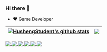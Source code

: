 ### Hi there 👋

<!--
**HushengStudent/HushengStudent** is a ✨ _special_ ✨ repository because its `README.md` (this file) appears on your GitHub profile.

Here are some ideas to get you started:

- 🔭 I’m currently working on ...
- 🌱 I’m currently learning ...
- 👯 I’m looking to collaborate on ...
- 🤔 I’m looking for help with ...
- 💬 Ask me about ...
- 📫 How to reach me: ...
- 😄 Pronouns: ...
- ⚡ Fun fact: ...
-->

- ❤️ Game Developer

| <a href="https://github.com/husheng0/github-readme-stats"><img align="center" src="https://github-readme-stats.vercel.app/api?username=HushengStudent&show_icons=true&include_all_commits=true&theme=synthwave&hide_border=true" alt="HushengStudent's github stats" /></a> | <a href="https://github.com/husheng0/github-readme-stats"><img align="center" src="https://github-readme-stats.vercel.app/api/top-langs/?username=HushengStudent&layout=compact&theme=synthwave&hide_border=true" /></a> |
| ------------- | ------------- |

<a href="https://github.com/HushengStudent/myGameFramework">
  <img align="center" src="https://github-readme-stats.vercel.app/api/pin/?username=HushengStudent&repo=myGameFramework&theme=blue-green" />
</a>
<a href="https://github.com/HushengStudent/myEngine">
  <img align="center" src="https://github-readme-stats.vercel.app/api/pin/?username=HushengStudent&repo=myEngine&theme=blue-green" />
</a>
<a href="https://github.com/HushengStudent/myOptimization">
  <img align="center" src="https://github-readme-stats.vercel.app/api/pin/?username=HushengStudent&repo=myOptimization&theme=blue-green" />
</a>
<a href="https://github.com/HushengStudent/myRendering">
  <img align="center" src="https://github-readme-stats.vercel.app/api/pin/?username=HushengStudent&repo=myRendering&theme=blue-green" />
</a>
<a href="https://github.com/HushengStudent/myShaderLibrary">
  <img align="center" src="https://github-readme-stats.vercel.app/api/pin/?username=HushengStudent&repo=myShaderLibrary&theme=blue-green" />
</a>
<a href="https://github.com/HushengStudent/myGoFramwork">
  <img align="center" src="https://github-readme-stats.vercel.app/api/pin/?username=HushengStudent&repo=myGoFramwork&theme=blue-green" />
</a>






